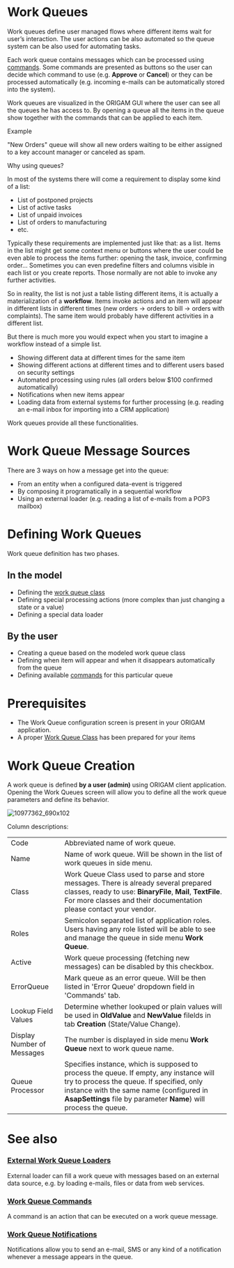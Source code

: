 # Work Queues

Work queues define user managed flows where different items wait for user’s interaction. The user actions can be also automated so the queue system can be also used for automating tasks.

Each work queue contains messages which can be processed using [commands](/t/Work-Queue-Commands). Some commands are presented as buttons so the user can decide which command to use (e.g. **Approve** or **Cancel**) or they can be processed automatically (e.g. incoming e-mails can be automatically stored into the system).

Work queues are visualized in the ORIGAM GUI where the user can see all the queues he has access to. By opening a queue all the items in the queue show together with the commands that can be applied to each item.

Example

"New Orders" queue will show all new orders waiting to be either assigned to a key account manager or canceled as spam.

Why using queues?

In most of the systems there will come a requirement to display some kind of a list:

-   List of postponed projects
-   List of active tasks
-   List of unpaid invoices
-   List of orders to manufacturing
-   etc.

Typically these requirements are implemented just like that: as a list. Items in the list might get some context menu or buttons where the user could be even able to process the items further: opening the task, invoice, confirming order… Sometimes you can even predefine filters and columns visible in each list or you create reports. Those normally are not able to invoke any further activities.

So in reality, the list is not just a table listing different items, it is actually a materialization of a **workflow**. Items invoke actions and an item will appear in different lists in different times (new orders -\> orders to bill -\> orders with complaints). The same item would probably have different activities in a different list.

But there is much more you would expect when you start to imagine a workflow instead of a simple list.

-   Showing different data at different times for the same item
-   Showing different actions at different times and to different users based on security settings
-   Automated processing using rules (all orders below $100 confirmed automatically)
-   Notifications when new items appear
-   Loading data from external systems for further processing (e.g. reading an e-mail inbox for importing into a CRM application)  
      

Work queues provide all these functionalities.

# Work Queue Message Sources

There are 3 ways on how a message get into the queue:

-   From an entity when a configured data-event is triggered
-   By composing it programatically in a sequential workflow
-   Using an external loader (e.g. reading a list of e-mails from a POP3 mailbox)

# Defining Work Queues

Work queue definition has two phases.

## In the model

-   Defining the [work queue class](/t/Work-Queue-Classes)
-   Defining special processing actions (more complex than just changing a state or a value)
-   Defining a special data loader

## By the user

-   Creating a queue based on the modeled work queue class
-   Defining when item will appear and when it disappears automatically from the queue
-   Defining available [commands](/t/Work-Queue-Commands) for this particular queue

# Prerequisites

-   The Work Queue configuration screen is present in your ORIGAM application.
-   A proper [Work Queue Class](/t/Work-Queue-Classes) has been prepared for your items

# Work Queue Creation

A work queue is defined **by a user (admin)** using ORIGAM client application. Opening the Work Queues screen will allow you to define all the work queue parameters and define its behavior.

![10977362_690x102](upload://uiEyDa3TgdHpHd3Joh5hTBx4eBD.jpeg)

Column descriptions:

|                            |                                                                                                                                                                                                                                                      |
|----------------------------|------------------------------------------------------------------------------------------------------------------------------------------------------------------------------------------------------------------------------------------------------|
| Code                       | Abbreviated name of work queue.                                                                                                                                                                                                                      |
| Name                       | Name of work queue. Will be shown in the list of work queues in side menu.                                                                                                                                                                           |
| Class                      | Work Queue Class used to parse and store messages. There is already several prepared classes, ready to use: **BinaryFile**, **Mail**, **TextFile**. For more classes and their documentation please contact your vendor.                             |
| Roles                      | Semicolon separated list of application roles. Users having any role listed will be able to see and manage the queue in side menu **Work Queue**.                                                                                                    |
| Active                     | Work queue processing (fetching new messages) can be disabled by this checkbox.                                                                                                                                                                      |
| ErrorQueue                 | Mark queue as an error queue. Will be then listed in 'Error Queue' dropdown field in 'Commands' tab.                                                                                                                                                 |
| Lookup Field Values        | Determine whether lookuped or plain values will be used in **OldValue** and **NewValue** filelds in tab **Creation** (State/Value Change).                                                                                                           |
| Display Number of Messages | The number is displayed in side menu **Work Queue** next to work queue name.                                                                                                                                                                         |
| Queue Processor            | Specifies instance, which is supposed to process the queue. If empty, any instance will try to process the queue. If specified, only instance with the same name (configured in **AsapSettings** file by parameter **Name**) will process the queue. |

# See also

### [External Work Queue Loaders](/t/External-Work-Queue-Loaders)

External loader can fill a work queue with messages based on an external data source, e.g. by loading e-mails, files or data from web services.

### [Work Queue Commands](/t/Work-Queue-Commands)

A command is an action that can be executed on a work queue message.

### [Work Queue Notifications](/t/Work-Queue-Notifications)

Notifications allow you to send an e-mail, SMS or any kind of a notification whenever a message appears in the queue.
